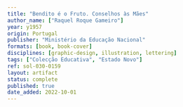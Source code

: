```yaml
---
title: "Bendito é o Fruto. Conselhos às Mães"
author_name: ["Raquel Roque Gameiro"]
year: y1957
origin: Portugal
publisher: "Ministério da Educação Nacional"
formats: [book, book-cover]
disciplines: [graphic-design, illustration, lettering]
tags: ["Colecção Educativa", "Estado Novo"]
ref: sol-030-0159
layout: artifact
status: complete
published: true
date_added: 2022-10-01
---
```


